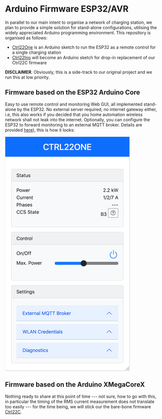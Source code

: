 # Arduino Firmware ESP32/AVR

In parallel to our main intent to organise a network of charging station, we plan to provide a simple solution for stand-alone configurations, utilising the widely appreciated Arduino programming environment. This repository is organised as follows:  

- [Ctrl22One](./ctrl22one) is an Arduino sketch to run the ESP32 as a remote control for a single charging station
- [Ctrl22Ino](./ctrl22ino/) will become an Arduino sketch for drop-in replacement of our Ctrl22C firmware 

**DISCLAIMER**. Obviously, this is a side-track to our original project and we run this at low priority.





## Firmware based on the ESP32 Arduino Core

Easy to use remote control and monitoring Web GUI, all implemented stand-alone by the ESP32. No external server required, no internet gateway either, i.e, this also works if you decided that you home automation wireless network shall not leak into the internet. Optionally, you can configure the ESP32 to forward monitoring to an external MQTT broker. Details are provided [here](./ctrl22one/)), this is how it looks:

![ctrl22one](../images/ctrl22one-a.png)

 



## Firmware based on the Arduino XMegaCoreX 

Nothing ready to share at this point of time --- not sure, how to go with this, in particular the timing of the RMS current measurement does not translate too easily --- for the time being, we will stick our the bare-bone firmware [Ctrl22C](../ctrl22c/).



